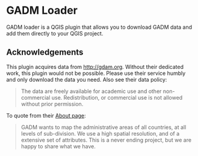 # GADM Loader

GADM loader is a QGIS plugin that allows you to download GADM data and add them directly to your QGIS project.

## Acknowledgements

This plugin acquires data from http://gdam.org. Without their dedicated work, this plugin would not
be possible. Please use their service humbly and only download the data you need. Also see their data policy:

> The data are freely available for academic use and other non-commercial use. Redistribution, or
  commercial use is not allowed without prior permission.

To quote from their [About page](https://gadm.org/about.html):

> GADM wants to map the administrative areas of all countries, at all levels of sub-division. We use
  a high spatial resolution, and of a extensive set of attributes. This is a never ending project,
  but we are happy to share what we have.